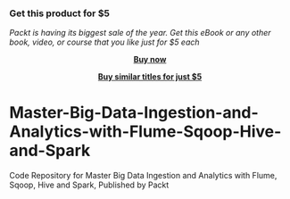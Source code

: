 
### Get this product for $5

<i>Packt is having its biggest sale of the year. Get this eBook or any other book, video, or course that you like just for $5 each</i>


<b><p align='center'>[Buy now](https://packt.link/9781839212734)</p></b>


<b><p align='center'>[Buy similar titles for just $5](https://subscription.packtpub.com/search)</p></b>


# Master-Big-Data-Ingestion-and-Analytics-with-Flume-Sqoop-Hive-and-Spark
Code Repository for Master Big Data Ingestion and Analytics with Flume, Sqoop, Hive and Spark, Published by Packt
